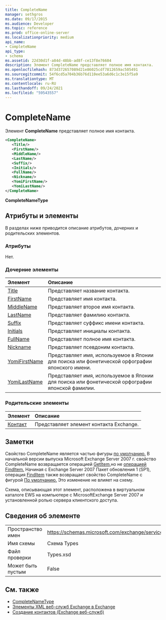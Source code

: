 ```yaml
---
title: CompleteName
manager: sethgros
ms.date: 09/17/2015
ms.audience: Developer
ms.topic: reference
ms.prod: office-online-server
ms.localizationpriority: medium
api_name:
- CompleteName
api_type:
- schema
ms.assetid: 22d30d1f-a84d-48bb-ad8f-ce13f8e76604
description: Элемент CompleteName представляет полное имя контакта.
ms.openlocfilehash: 873d372657089d21e86025cdf7812659ac505491
ms.sourcegitcommit: 54f6cd5a704b36b76d110ee53a6d6c1c3e15f5a9
ms.translationtype: MT
ms.contentlocale: ru-RU
ms.lasthandoff: 09/24/2021
ms.locfileid: "59543557"
---
```

# <a name="completename"></a>CompleteName

Элемент **CompleteName** представляет полное имя контакта. 
  
```xml
<CompleteName>
   <Title/>
   <FirstName/>
   <MiddleName/>
   <LastName/>
   <Suffix/>
   <Initials/>
   <FullName/>
   <Nickname/>
   <YomiFirstName/>
   <YomiLastName/>
</CompleteName>
```

 **CompleteNameType**
## <a name="attributes-and-elements"></a>Атрибуты и элементы

В разделах ниже приводится описание атрибутов, дочерних и родительских элементов.
  
### <a name="attributes"></a>Атрибуты

Нет.
  
### <a name="child-elements"></a>Дочерние элементы

|**Элемент**|**Описание**|
|:-----|:-----|
|[Title](title.md) <br/> |Представляет название контакта.  <br/> |
|[FirstName](firstname.md) <br/> |Представляет имя контакта.  <br/> |
|[MiddleName](middlename.md) <br/> |Представляет второе имя контакта.  <br/> |
|[LastName](lastname.md) <br/> |Представляет фамилию контакта.  <br/> |
|[Suffix](suffix.md) <br/> |Представляет суффикс имени контакта.  <br/> |
|[Initials](initials.md) <br/> |Представляет инициалы контакта.  <br/> |
|[FullName](fullname.md) <br/> |Представляет полное имя контакта.  <br/> |
|[Nickname](nickname.md) <br/> |Представляет псевдоним контакта.  <br/> |
|[YomiFirstName](yomifirstname.md) <br/> |Представляет имя, используемое в Японии для поиска или фонетической орфографии японского имени.  <br/> |
|[YomiLastName](yomilastname.md) <br/> |Представляет имя, используемое в Японии для поиска или фонетической орфографии японской фамилии.  <br/> |
   
### <a name="parent-elements"></a>Родительские элементы

|**Элемент**|**Описание**|
|:-----|:-----|
|[Контакт](contact.md) <br/> |Представляет элемент контакта Exchange.  <br/> |
   
## <a name="remarks"></a>Заметки

Свойство CompleteName является частью фигуры [по умолчанию.](https://docs.microsoft.com/dotnet/api/exchangewebservices.defaultshapenamestype?view=exchange-ews-proxy) В начальной версии выпуска Microsoft Exchange Server 2007 г. свойство CompleteName возвращается операцией [GetItem,](getitem-operation.md)но не [операцией FindItem.](finditem-operation.md) Начиная с Exchange Server 2007 Пакет обновления 1 (SP1), операция [FindItem](finditem-operation.md) также возвращает свойство CompleteName с фигурой [По умолчанию.](https://docs.microsoft.com/dotnet/api/exchangewebservices.defaultshapenamestype?view=exchange-ews-proxy) Это изменение не влияет на схему. 
  
Схема, описывающая этот элемент, расположена в виртуальном каталоге EWS на компьютере с MicrosoftExchange Server 2007 и установленной ролью сервера клиентского доступа.
  
## <a name="element-information"></a>Сведения об элементе

|||
|:-----|:-----|
|Пространство имен  <br/> |https://schemas.microsoft.com/exchange/services/2006/types  <br/> |
|Имя схемы  <br/> |Схема Types  <br/> |
|Файл проверки  <br/> |Types.xsd  <br/> |
|Может быть пустым  <br/> |False  <br/> |
   
## <a name="see-also"></a>См. также

- [CompleteNameType](https://msdn.microsoft.com/library/ExchangeWebServices.CompleteNameType.aspx)
- [Элементы XML веб-служб Exchange в Exchange](ews-xml-elements-in-exchange.md)
- [Создание контактов (Exchange веб-служб)](https://msdn.microsoft.com/library/4845917e-70d1-481c-bbd7-011ec6571789%28Office.15%29.aspx)

